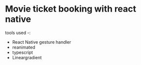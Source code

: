 # Movie ticket booking with react native

tools used -:

- React Native gesture handler
- reanimated
- typescript
- Lineargradient
